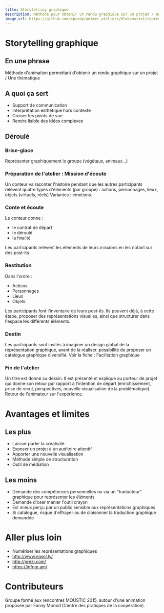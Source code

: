 ```yaml
---
title: Storytelling graphique
description: Méthode pour obtenir un rendu graphique sur un projet / une thématique
image_url: https://github.com/cpcoop/animer_ateliers/blob/master/representer_visuellement_idees/storytelling_graphique.jpg?raw=true
---
```


# Storytelling graphique 

## En une phrase

Méthode d'animation permettant d'obtenir un rendu graphique sur un projet / Une thématique

## A quoi ça sert

- Support de communication
- Interprétation esthétique hors contexte
- Croiser les points de vue
- Rendre lisible des idées complexes

## Déroulé

### Brise-glace

Représenter graphiquement le groupe (végétaux, animaux...)

### Préparation de l'atelier : Mission d'écoute

Un conteur va raconter l'histoire pendant que les autres participants relèvent quatre types d'éléments (par groupe) : actions, personnages, lieux, objets (virtuels, réels)
Variantes : emotions.

### Conte et écoute

Le conteur donne : 
- le contrat de départ
- le déroulé
- la finalité

Les participants relèvent les éléments de leurs missions en les notant sur des post-its

### Restitution

Dans l'ordre : 

- Actions
- Personnages
- Lieux
- Objets

Les participants font l'inventaire de leurs post-its. Ils peuvent déjà, à cette étape, proposer des représentations visuelles, ainsi que structurer dans l'espace les différents éléments.

### Destin

Les participants sont invités à imaginer un design global de la représentation graphique, avant de la réaliser. possibilité de proposer un catalogue graphique diversifié.
Voir la fiche : Facilitation graphique
### Fin de l'atelier

Un titre est donné au dessin. 
Il est présenté et expliqué au porteur de projet qui donne son retour par rapport à l'intention de départ (enrichissement, prise de recul, perspectives, nouvelle visualisation de la problématique).
Retour de l'animateur sur l'expérience.

# Avantages et limites

## Les plus

- Laisser parler la créativité
- Exposer un projet à un auditoire attentif
- Apporter une nouvelle visualisation
- Méthode simple de structuration
- Outil de médiation

## Les moins

- Demande des compétences personnelles ou via un "traducteur" graphique pour représenter les éléments
- Demande d'oser manier l'outil crayon
- Est mieux perçu par un public sensible aux représentations graphiques
- Si catalogue, risque d'effrayer ou de cloisonner la traduction graphique demandée

# Aller plus loin

- Numériser les représentations graphiques 
- http://www.easel.ly/
- http://prezi.com/
- https://infogr.am/

# Contributeurs

Groupe formé aux rencontres MOUSTIC 2015, autour d'une animation proposée par Fanny Monod (Centre des pratiques de la coopération).
